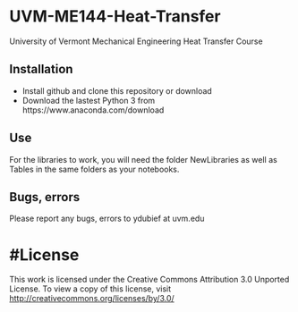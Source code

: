# UVM-ME144-Heat-Transfer
University of Vermont Mechanical Engineering Heat Transfer Course
## Installation
<ul>
<li> Install github and clone this repository or download</li>
<li> Download the lastest Python 3 from https://www.anaconda.com/download </li>
</ul>

## Use
For the libraries to work, you will need the folder NewLibraries as well as Tables in the same folders as your notebooks.
## Bugs, errors
Please report any bugs, errors to ydubief at uvm.edu

# #License
This work is licensed under the Creative Commons Attribution 3.0 Unported License. To view a copy of this license, visit http://creativecommons.org/licenses/by/3.0/
